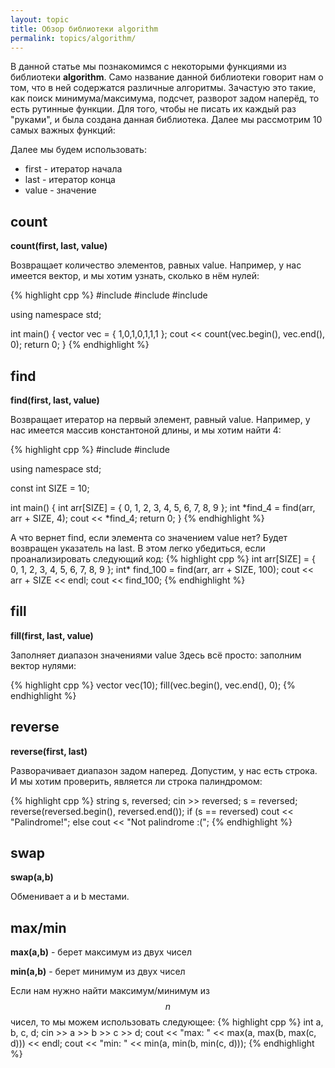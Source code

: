 ```yaml
---
layout: topic
title: Обзор библиотеки algorithm
permalink: topics/algorithm/
---
```

В данной статье мы познакомимся с некоторыми функциями из библиотеки **algorithm**. Само название данной библиотеки говорит нам о том, что в ней содержатся различные алгоритмы. Зачастую это такие, как поиск минимума/максимума, подсчет, разворот задом наперёд, то есть рутинные функции. Для того, чтобы не писать их каждый раз "руками", и была создана данная библиотека. Далее мы рассмотрим 10 самых важных функций:

Далее мы будем использовать:
* first - итератор начала
* last - итератор конца
* value - значение

## count
**count(first, last, value)**

Возвращает количество элементов, равных value. 
Например, у нас имеется вектор, и мы хотим узнать, сколько в нём нулей:

{% highlight cpp %}
#include <iostream>
#include <vector>
#include <algorithm>

using namespace std;

int main()
{
	vector<int> vec = { 1,0,1,0,1,1,1 };
	cout << count(vec.begin(), vec.end(), 0);
	return 0;
}
{% endhighlight %}

## find
**find(first, last, value)**

Возвращает итератор на первый элемент, равный value.
Например, у нас имеется массив константоной длины, и мы хотим найти 4:

{% highlight cpp %}
#include <iostream>
#include <algorithm>

using namespace std;

const int SIZE = 10;

int main()
{
	int arr[SIZE] = { 0, 1, 2, 3, 4, 5, 6, 7, 8, 9 };
	int *find_4 = find(arr, arr + SIZE, 4);
	cout << *find_4;
	return 0;
}
{% endhighlight %}

А что вернет find, если элемента со значением value нет? Будет возвращен указатель на last. В этом легко убедиться, если проанализировать следующий код:
{% highlight cpp %}
int arr[SIZE] = { 0, 1, 2, 3, 4, 5, 6, 7, 8, 9 };
int* find_100 = find(arr, arr + SIZE, 100);
cout << arr + SIZE << endl;
cout << find_100;
{% endhighlight %}

## fill
**fill(first, last, value)**

Заполняет диапазон значениями value
Здесь всё просто: заполним вектор нулями:

{% highlight cpp %}
vector<int> vec(10);
fill(vec.begin(), vec.end(), 0);
{% endhighlight %}
	
## reverse
**reverse(first, last)**

Разворачивает диапазон задом наперед.
Допустим, у нас есть строка. И мы хотим проверить, является ли строка палиндромом:

{% highlight cpp %}
string s, reversed;
cin >> reversed;
s = reversed;
reverse(reversed.begin(), reversed.end());
if (s == reversed)
	cout << "Palindrome!";
else
	cout << "Not palindrome :(";
{% endhighlight %}

## swap
**swap(a,b)**

Обменивает a и b местами.

## max/min
**max(a,b)** - берет максимум из двух чисел

**min(a,b)** - берет минимум из двух чисел

Если нам нужно найти максимум/минимум из $$n$$ чисел, то мы можем использовать следующее:
{% highlight cpp %}
int a, b, c, d;
cin >> a >> b >> c >> d;
cout << "max: " << max(a, max(b, max(c, d))) << endl;
cout << "min: " << min(a, min(b, min(c, d)));
{% endhighlight %}
